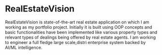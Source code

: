 # RealEstateVision
RealEstateVision is state-of-the-art real estate application on which I am working as my portfolio project. Initially it is built using OOP concepts and basic functionalities have been implemented like various property types and relevant types of dealings being offered by real estate agents.
I am working to engineer a full fledge large scale,distri enterprise system backed by AI/ML intelligence.

